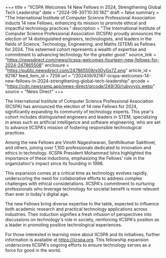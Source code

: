 +++
title = "IICSPA Welcomes 14 New Fellows in 2024, Strengthening Global Tech Leadership"
date = "2024-09-30T10:30:18Z"
draft = false
summary = "The International Institute of Computer Science Professional Association inducts 14 new Fellows, enhancing its mission to promote ethical and impactful technology practices."
description = "The International Institute of Computer Science Professional Association (IICSPA) proudly announces the election of 14 distinguished engineers, technologists, and leaders in the fields of Science, Technology, Engineering, and Maths (STEM) as Fellows for 2024. This esteemed cohort represents a wealth of expertise and commitment to advancing technology for the greater good."
source_link = "https://newsdirect.com/news/iicspa-welcomes-fourteen-new-fellows-for-2024-247865508"
enclosure = "https://public.newsdirect.com/247865508/s0DyGs7Z.png"
article_id = 92187
feed_item_id = 7256
url = "/202409/92187-iicspa-welcomes-14-new-fellows-in-2024-strengthening-global-tech-leadership"
qrcode = "https://cdn.newsramp.app/news-direct/qrcode/249/30/rubyvyxs.webp"
source = "News Direct"
+++

<p>The International Institute of Computer Science Professional Association (IICSPA) has announced the election of 14 new Fellows for 2024, significantly expanding its community of technology experts. This year's cohort includes distinguished engineers and leaders in STEM, specializing in areas such as artificial intelligence and software engineering, who are set to advance IICSPA's mission of fostering responsible technological practices.</p><p>Among the new Fellows are Vinoth Nageshwaran, Senthilkumar Sakthivel, and others, joining over 1,100 professionals dedicated to innovation and ethics in technology. IICSPA President Mohammad Ishra highlighted the importance of these inductions, emphasizing the Fellows' role in the organization's impact since its founding in 1998.</p><p>This expansion comes at a critical time as technology evolves rapidly, underscoring the need for collaborative efforts to address complex challenges with ethical considerations. IICSPA's commitment to nurturing professionals who leverage technology for societal benefit is more relevant than ever in today's digital age.</p><p>The new Fellows bring diverse expertise to the table, expected to influence both academic research and practical technology applications across industries. Their induction signifies a fresh infusion of perspectives into discussions on technology's role in society, reinforcing IICSPA's position as a leader in promoting positive technological experiences.</p><p>For those interested in learning more about IICSPA and its initiatives, further information is available at <a href='https://iicspa.org' rel='nofollow' target='_blank'>https://iicspa.org</a>. This fellowship expansion underscores IICSPA's ongoing efforts to ensure technology serves as a force for good in the world.</p>